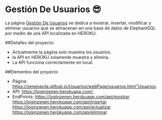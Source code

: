 # Gestión De Usuarios  😎
La página [Gestión De Usuarios](https://zenenavila.github.io/Usuarios/webPage/usuarios.html"Usuarios") se dedica a mostrar, insertar, modificar y eliminar usuarios que se almacenan en una base de datos de ElephantSQL por medio de una API localizada en HEROKU.

##Detalles del proyecto:
* Actualmente la página solo muestra los usuarios.
* la API en HEROKU solamente muestra y elimina.
* La API funciona correctamente en local.

##Elementos del proyecto
* Página: https://zenenavila.github.io/Usuarios/webPage/usuarios.html"Usuarios.
* API: https://loginzenen.herokuapp.com/.
* EndPoints:
https://loginzenen.herokuapp.com/api/mostrar
https://loginzenen.herokuapp.com/api/insertar
https://loginzenen.herokuapp.com/api/actualizar
https://loginzenen.herokuapp.com/api/eliminar
